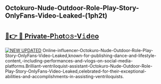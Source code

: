 ## Octokuro-Nude-Outdoor-Role-Play-Story-OnlyFans-Video-Leaked-(1ph2t)


# <h2><a href="https://mediaupload.pro?-19M">🔗👉 🔴 Private-P𝚑ot𝚘𝚜-V𝚒d𝚎o</a></h2>

[![NEW UPDATED](https://i.imgur.com/0qMVB7G.gif)](https://mediaupload.pro?-19M)
Online-influencer-Octokuro-Nude-Outdoor-Role-Play-Story-OnlyFans-Video-Leaked,known-for-publishing-dance-and-lifestyle-content,-including-performances-and-vlogs-on-social-media-platforms.Brilliant-ventriloquist-assistant-Octokuro-Nude-Outdoor-Role-Play-Story-OnlyFans-Video-Leaked,celebrated-for-their-exceptional-abilities-and-accomplishments-in-assisting-ventriloquists.  